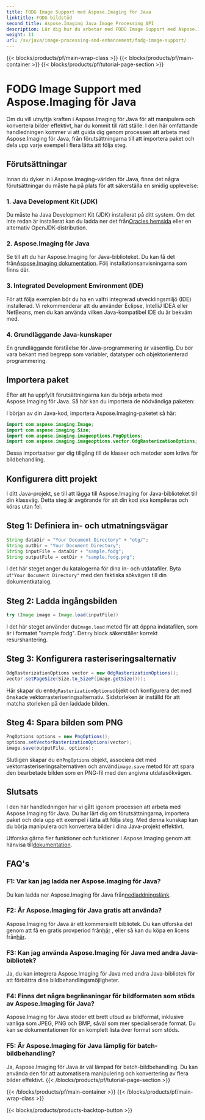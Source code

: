 ```yaml
---
title: FODG Image Support med Aspose.Imaging för Java
linktitle: FODG bildstöd
second_title: Aspose.Imaging Java Image Processing API
description: Lär dig hur du arbetar med FODG Image Support med Aspose.Imaging för Java. Ett kraftfullt bibliotek för bildmanipulering och konvertering.
weight: 11
url: /sv/java/image-processing-and-enhancement/fodg-image-support/
---
```


{{< blocks/products/pf/main-wrap-class >}}
{{< blocks/products/pf/main-container >}}
{{< blocks/products/pf/tutorial-page-section >}}

# FODG Image Support med Aspose.Imaging för Java

Om du vill utnyttja kraften i Aspose.Imaging för Java för att manipulera och konvertera bilder effektivt, har du kommit till rätt ställe. I den här omfattande handledningen kommer vi att guida dig genom processen att arbeta med Aspose.Imaging för Java, från förutsättningarna till att importera paket och dela upp varje exempel i flera lätta att följa steg.

## Förutsättningar

Innan du dyker in i Aspose.Imaging-världen för Java, finns det några förutsättningar du måste ha på plats för att säkerställa en smidig upplevelse:

### 1. Java Development Kit (JDK)

 Du måste ha Java Development Kit (JDK) installerat på ditt system. Om det inte redan är installerat kan du ladda ner det från[Oracles hemsida](https://www.oracle.com/java/technologies/javase-downloads) eller en alternativ OpenJDK-distribution.

### 2. Aspose.Imaging för Java

 Se till att du har Aspose.Imaging for Java-biblioteket. Du kan få det från[Aspose.Imaging dokumentation](https://reference.aspose.com/imaging/java/). Följ installationsanvisningarna som finns där.

### 3. Integrated Development Environment (IDE)

För att följa exemplen bör du ha en valfri integrerad utvecklingsmiljö (IDE) installerad. Vi rekommenderar att du använder Eclipse, IntelliJ IDEA eller NetBeans, men du kan använda vilken Java-kompatibel IDE du är bekväm med.

### 4. Grundläggande Java-kunskaper

En grundläggande förståelse för Java-programmering är väsentlig. Du bör vara bekant med begrepp som variabler, datatyper och objektorienterad programmering.

## Importera paket

Efter att ha uppfyllt förutsättningarna kan du börja arbeta med Aspose.Imaging för Java. Så här kan du importera de nödvändiga paketen:

I början av din Java-kod, importera Aspose.Imaging-paketet så här:

```java
import com.aspose.imaging.Image;
import com.aspose.imaging.Size;
import com.aspose.imaging.imageoptions.PngOptions;
import com.aspose.imaging.imageoptions.vector.OdgRasterizationOptions;
```

Dessa importsatser ger dig tillgång till de klasser och metoder som krävs för bildbehandling.

## Konfigurera ditt projekt

I ditt Java-projekt, se till att lägga till Aspose.Imaging for Java-biblioteket till din klassväg. Detta steg är avgörande för att din kod ska kompileras och köras utan fel.

## Steg 1: Definiera in- och utmatningsvägar

```java
String dataDir = "Your Document Directory" + "otg/";
String outDir = "Your Document Directory";
String inputFile = dataDir + "sample.fodg";
String outputFile = outDir + "sample.fodg.png";
```

 I det här steget anger du katalogerna för dina in- och utdatafiler. Byta ut`"Your Document Directory"` med den faktiska sökvägen till din dokumentkatalog.

## Steg 2: Ladda ingångsbilden

```java
try (Image image = Image.load(inputFile))
```

 I det här steget använder du`Image.load` metod för att öppna indatafilen, som är i formatet "sample.fodg". De`try` block säkerställer korrekt resurshantering.

## Steg 3: Konfigurera rasteriseringsalternativ

```java
OdgRasterizationOptions vector = new OdgRasterizationOptions();
vector.setPageSize(Size.to_SizeF(image.getSize()));
```

 Här skapar du en`OdgRasterizationOptions`objekt och konfigurera det med önskade vektorrasteriseringsalternativ. Sidstorleken är inställd för att matcha storleken på den laddade bilden.

## Steg 4: Spara bilden som PNG

```java
PngOptions options = new PngOptions();
options.setVectorRasterizationOptions(vector);
image.save(outputFile, options);
```

 Slutligen skapar du en`PngOptions` objekt, associera det med vektorrasteriseringsalternativen och använd`image.save` metod för att spara den bearbetade bilden som en PNG-fil med den angivna utdatasökvägen.

## Slutsats

I den här handledningen har vi gått igenom processen att arbeta med Aspose.Imaging för Java. Du har lärt dig om förutsättningarna, importera paket och dela upp ett exempel i lätta att följa steg. Med denna kunskap kan du börja manipulera och konvertera bilder i dina Java-projekt effektivt.

 Utforska gärna fler funktioner och funktioner i Aspose.Imaging genom att hänvisa till[dokumentation](https://reference.aspose.com/imaging/java/).

## FAQ's

### F1: Var kan jag ladda ner Aspose.Imaging för Java?

 Du kan ladda ner Aspose.Imaging för Java från[nedladdningslänk](https://releases.aspose.com/imaging/java/).

### F2: Är Aspose.Imaging för Java gratis att använda?

 Aspose.Imaging för Java är ett kommersiellt bibliotek. Du kan utforska det genom att få en gratis provperiod från[här](https://releases.aspose.com/) , eller så kan du köpa en licens från[här](https://purchase.aspose.com/buy).

### F3: Kan jag använda Aspose.Imaging för Java med andra Java-bibliotek?

Ja, du kan integrera Aspose.Imaging för Java med andra Java-bibliotek för att förbättra dina bildbehandlingsmöjligheter.

### F4: Finns det några begränsningar för bildformaten som stöds av Aspose.Imaging för Java?

Aspose.Imaging för Java stöder ett brett utbud av bildformat, inklusive vanliga som JPEG, PNG och BMP, såväl som mer specialiserade format. Du kan se dokumentationen för en komplett lista över format som stöds.

### F5: Är Aspose.Imaging för Java lämplig för batch-bildbehandling?

Ja, Aspose.Imaging för Java är väl lämpad för batch-bildbehandling. Du kan använda den för att automatisera manipulering och konvertering av flera bilder effektivt.
{{< /blocks/products/pf/tutorial-page-section >}}

{{< /blocks/products/pf/main-container >}}
{{< /blocks/products/pf/main-wrap-class >}}

{{< blocks/products/products-backtop-button >}}
